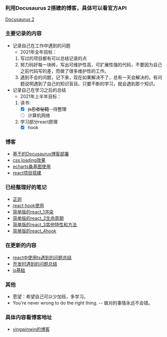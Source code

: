 ### 利用Docusaurus 2搭建的博客，具体可以看官方API
[Docusaurus 2](https://v2.docusaurus.io/)

### 主要记录的内容
- 记录自己在工作中遇到的问题
    - 2021年全年目标：
    1. 写过的项目都有可以总结记录的点
    2. 努力码好每一块砖，写出可维护性高，可扩展性强的代码，不要因为自己之前代码写的差，而做了很多维护性的工作。
    3. 遇到不会的问题，记下来，现在如果解决不了，总有一天会解决的。有问题说明遇到了自己的知识盲目。只要不断的学习，就会遇到那个知识。         
- 记录自己在学习之后的总结
    - 2021年上半年目标：
    1. 读书: 
       - [x] ~~js忍者秘籍~~--待整理
       - [ ] 计算机网络
    2. 学习部分react原理
       - [x] hook

### 博客
- [基于的Docusaurus博客部署](https://yingwinwin.github.io/blog/%E4%BD%BF%E7%94%A8docusaurus%E6%90%AD%E5%BB%BA%E5%8D%9A%E5%AE%A2%EF%BC%8C%E5%B9%B6%E9%83%A8%E7%BD%B2%E5%88%B0github%20pages)
- [css loading效果](https://yingwinwin.github.io/blog/%E4%BD%BF%E7%94%A8css3%E5%81%9A%E4%B8%80%E4%B8%AAloading%E6%95%88%E6%9E%9C)
- [echarts桑基图使用](https://yingwinwin.github.io/blog/echarts%E6%A1%91%E5%9F%BA%E5%9B%BE%E7%9A%84%E4%BD%BF%E7%94%A8%E5%92%8C%E6%80%BB%E7%BB%93)
- [react项目搭建](https://yingwinwin.github.io/blog/react%E9%A1%B9%E7%9B%AE%E6%90%AD%E5%BB%BA)

### 已经整理好的笔记
- [正则](https://yingwinwin.github.io/docs/)
- [react hook使用](https://yingwinwin.github.io/docs/reactHook)
- [简单版的react_1渲染](https://yingwinwin.github.io/docs/react_render)
- [简单版的react_2生命周期](https://yingwinwin.github.io/docs/react_lifecycle)
- [简单版的react_3其他特性和方法](https://yingwinwin.github.io/docs/react_advance)
- [简单版的react_4hook](https://yingwinwin.github.io/docs/react_hooks)

### 在更新的内容
- [react中使用ts遇到的问题总结](https://yingwinwin.github.io/docs/reactUseTs)
- [开发时遇到的问题总结](https://yingwinwin.github.io/docs/errors)
- [js基础](http://localhost:3000/docs/js_base)
### 其他

- 愿望：希望自己可以少加班，多学习。
- You're never wrong to do the right thing. -- 做对的事情永远不会错。
### 具体内容看博客地址
- [yingwinwin的博客](https://yingwinwin.github.io/)
